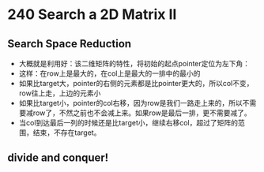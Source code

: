 # 240 Search a 2D Matrix II

## Search Space Reduction

* 大概就是利用好：该二维矩阵的特性，将初始的起点pointer定位为左下角：
* 这样：在row上是最大的，在col上是最大的一排中的最小的
* 如果比target大，pointer的右侧的元素都是比pointer更大的，所以col不变，row往上走，上边的元素小
* 如果比target小，pointer的col右移，因为row是我们一路走上来的，所以不需要减row了，不然之前也不会减上来。如果row是最后一排，更不需要减了。
* 当col到达最后一列的时候还是比target小，继续右移col，超过了矩阵的范围，结束，不存在target。

## divide and conquer!
